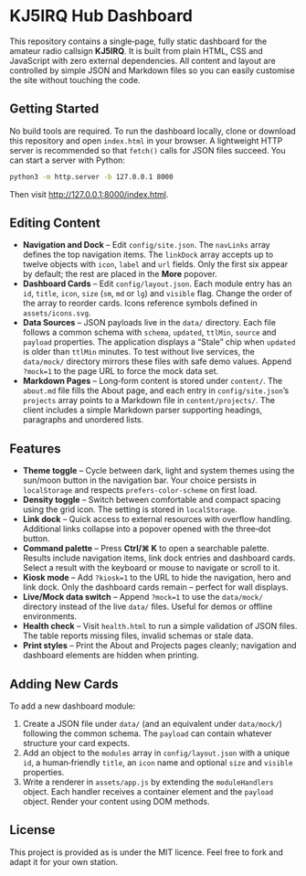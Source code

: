 # KJ5IRQ Hub Dashboard

This repository contains a single‑page, fully static dashboard for the amateur radio callsign **KJ5IRQ**.  It is built from plain HTML, CSS and JavaScript with zero external dependencies.  All content and layout are controlled by simple JSON and Markdown files so you can easily customise the site without touching the code.

## Getting Started

No build tools are required.  To run the dashboard locally, clone or download this repository and open `index.html` in your browser.  A lightweight HTTP server is recommended so that `fetch()` calls for JSON files succeed.  You can start a server with Python:

```sh
python3 -m http.server -b 127.0.0.1 8000
```

Then visit <http://127.0.0.1:8000/index.html>.

## Editing Content

* **Navigation and Dock** – Edit `config/site.json`.  The `navLinks` array defines the top navigation items.  The `linkDock` array accepts up to twelve objects with `icon`, `label` and `url` fields.  Only the first six appear by default; the rest are placed in the **More** popover.
* **Dashboard Cards** – Edit `config/layout.json`.  Each module entry has an `id`, `title`, `icon`, `size` (`sm`, `md` or `lg`) and `visible` flag.  Change the order of the array to reorder cards.  Icons reference symbols defined in `assets/icons.svg`.
* **Data Sources** – JSON payloads live in the `data/` directory.  Each file follows a common schema with `schema`, `updated`, `ttlMin`, `source` and `payload` properties.  The application displays a “Stale” chip when `updated` is older than `ttlMin` minutes.  To test without live services, the `data/mock/` directory mirrors these files with safe demo values.  Append `?mock=1` to the page URL to force the mock data set.
* **Markdown Pages** – Long‑form content is stored under `content/`.  The `about.md` file fills the About page, and each entry in `config/site.json`’s `projects` array points to a Markdown file in `content/projects/`.  The client includes a simple Markdown parser supporting headings, paragraphs and unordered lists.

## Features

* **Theme toggle** – Cycle between dark, light and system themes using the sun/moon button in the navigation bar.  Your choice persists in `localStorage` and respects `prefers‑color‑scheme` on first load.
* **Density toggle** – Switch between comfortable and compact spacing using the grid icon.  The setting is stored in `localStorage`.
* **Link dock** – Quick access to external resources with overflow handling.  Additional links collapse into a popover opened with the three‑dot button.
* **Command palette** – Press **Ctrl/⌘ K** to open a searchable palette.  Results include navigation items, link dock entries and dashboard cards.  Select a result with the keyboard or mouse to navigate or scroll to it.
* **Kiosk mode** – Add `?kiosk=1` to the URL to hide the navigation, hero and link dock.  Only the dashboard cards remain – perfect for wall displays.
* **Live/Mock data switch** – Append `?mock=1` to use the `data/mock/` directory instead of the live `data/` files.  Useful for demos or offline environments.
* **Health check** – Visit `health.html` to run a simple validation of JSON files.  The table reports missing files, invalid schemas or stale data.
* **Print styles** – Print the About and Projects pages cleanly; navigation and dashboard elements are hidden when printing.

## Adding New Cards

To add a new dashboard module:

1. Create a JSON file under `data/` (and an equivalent under `data/mock/`) following the common schema.  The `payload` can contain whatever structure your card expects.
2. Add an object to the `modules` array in `config/layout.json` with a unique `id`, a human‑friendly `title`, an `icon` name and optional `size` and `visible` properties.
3. Write a renderer in `assets/app.js` by extending the `moduleHandlers` object.  Each handler receives a container element and the `payload` object.  Render your content using DOM methods.

## License

This project is provided as is under the MIT licence.  Feel free to fork and adapt it for your own station.